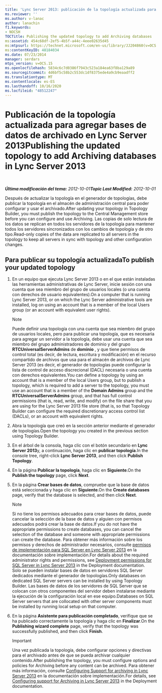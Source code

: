 ```yaml
---
title: 'Lync Server 2013: publicación de la topología actualizada para agregar bases de datos de archivado'
ms.reviewer: ''
ms.author: v-lanac
author: lanachin
f1.keywords:
- NOCSH
TOCTitle: Publishing the updated topology to add Archiving databases
ms:assetid: 454c68df-2ef5-4b5f-a44c-4eee02635d45
ms:mtpsurl: https://technet.microsoft.com/en-us/library/JJ204860(v=OCS.15)
ms:contentKeyID: 48184034
ms.date: 07/23/2014
manager: serdars
mtps_version: v=OCS.15
ms.openlocfilehash: 5834c6c7d0386f7943c523a184ea63f8ba129a89
ms.sourcegitcommit: 4d6bf5c58b2c553dc1df8375ede4a9cb9eaadff2
ms.translationtype: MT
ms.contentlocale: es-ES
ms.lasthandoff: 10/16/2020
ms.locfileid: "48512247"
---
```

# <a name="publishing-the-updated-topology-to-add-archiving-databases-in-lync-server-2013"></a><span data-ttu-id="0e03b-102">Publicación de la topología actualizada para agregar bases de datos de archivado en Lync Server 2013</span><span class="sxs-lookup"><span data-stu-id="0e03b-102">Publishing the updated topology to add Archiving databases in Lync Server 2013</span></span>

<div data-xmlns="http://www.w3.org/1999/xhtml">

<div class="topic" data-xmlns="http://www.w3.org/1999/xhtml" data-msxsl="urn:schemas-microsoft-com:xslt" data-cs="https://msdn.microsoft.com/">

<div data-asp="https://msdn2.microsoft.com/asp">



</div>

<div id="mainSection">

<div id="mainBody">

<span> </span>

<span data-ttu-id="0e03b-103">_**Última modificación del tema:** 2012-10-01_</span><span class="sxs-lookup"><span data-stu-id="0e03b-103">_**Topic Last Modified:** 2012-10-01_</span></span>

<span data-ttu-id="0e03b-104">Después de actualizar la topología en el generador de topologías, debe publicar la topología en el almacén de administración central para poder configurar y usar el archivado.</span><span class="sxs-lookup"><span data-stu-id="0e03b-104">After updating your topology in Topology Builder, you must publish the topology to the Central Management store before you can configure and use Archiving.</span></span> <span data-ttu-id="0e03b-105">Las copias de solo lectura de los datos se replican en todos los servidores de la topología para mantener todos los servidores sincronizados con los cambios de topología y de otro tipo.</span><span class="sxs-lookup"><span data-stu-id="0e03b-105">Read-only copies of the data are replicated to all servers in the topology to keep all servers in sync with topology and other configuration changes.</span></span>

<div>

## <a name="to-publish-your-updated-topology"></a><span data-ttu-id="0e03b-106">Para publicar su topología actualizada</span><span class="sxs-lookup"><span data-stu-id="0e03b-106">To publish your updated topology</span></span>

1.  <span data-ttu-id="0e03b-107">En un equipo que ejecuta Lync Server 2013 o en el que están instaladas las herramientas administrativas de Lync Server, inicie sesión con una cuenta que sea miembro del grupo de usuarios locales (o una cuenta con derechos de usuario equivalentes).</span><span class="sxs-lookup"><span data-stu-id="0e03b-107">On a computer that is running Lync Server 2013, or on which the Lync Server administrative tools are installed, log on using an account that is a member of the local Users group (or an account with equivalent user rights).</span></span>
    
    <div>
    

    > [!NOTE]  
    > <span data-ttu-id="0e03b-108">Puede definir una topología con una cuenta que sea miembro del grupo de usuarios locales, pero para publicar una topología, que es necesaria para agregar un servidor a la topología, debe usar una cuenta que sea miembro del grupo administradores de dominio y del grupo <STRONG>RTCUniversalServerAdmins</STRONG> de <STRONG>dominio</STRONG> , y que tiene permisos de control total (es decir, de lectura, escritura y modificación) en el recurso compartido de archivos que usa para el almacén de archivos de Lync Server 2013 (es decir, el generador de topologías puede configurar la lista de control de acceso discrecional (DACL) necesaria o una cuenta con derechos equivalentes.</span><span class="sxs-lookup"><span data-stu-id="0e03b-108">You can define a topology by using an account that is a member of the local Users group, but to publish a topology, which is required to add a server to the topology, you must use an account that is a member of the <STRONG>Domain Admins</STRONG> group and the <STRONG>RTCUniversalServerAdmins</STRONG> group, and that has full control permissions (that is, read, write, and modify) on the file share that you are using for the Lync Server 2013 file store (that is, so that Topology Builder can configure the required discretionary access control list (DACLs), or an account with equivalent rights.</span></span>

    
    </div>

2.  <span data-ttu-id="0e03b-109">Abra la topología que creó en la sección anterior mediante el generador de topologías.</span><span class="sxs-lookup"><span data-stu-id="0e03b-109">Open the topology you created in the previous section using Topology Builder.</span></span>

3.  <span data-ttu-id="0e03b-110">En el árbol de la consola, haga clic con el botón secundario en **Lync Server 2013**y, a continuación, haga clic en **publicar topología**.</span><span class="sxs-lookup"><span data-stu-id="0e03b-110">In the console tree, right-click **Lync Server 2013**, and then click **Publish Topology**.</span></span>

4.  <span data-ttu-id="0e03b-111">En la página **Publicar la topología**, haga clic en **Siguiente**.</span><span class="sxs-lookup"><span data-stu-id="0e03b-111">On the **Publish the topology** page, click **Next**.</span></span>

5.  <span data-ttu-id="0e03b-112">En la página **Crear bases de datos**, compruebe que la base de datos está seleccionada y haga clic en **Siguiente**.</span><span class="sxs-lookup"><span data-stu-id="0e03b-112">On the **Create databases** page, verify that the database is selected, and then click **Next**.</span></span>
    
    <div>
    

    > [!NOTE]  
    > <span data-ttu-id="0e03b-113">Si no tiene los permisos adecuados para crear bases de datos, puede cancelar la selección de la base de datos y alguien con permisos adecuados podrá crear la base de datos.</span><span class="sxs-lookup"><span data-stu-id="0e03b-113">If you do not have the appropriate permissions to create databases, you can cancel the selection of the database and someone with appropriate permissions can create the database.</span></span> <span data-ttu-id="0e03b-114">Para obtener más información sobre los permisos y derechos de administrador necesarios, consulte <A href="lync-server-2013-deployment-permissions-for-sql-server.md">permisos de implementación para SQL Server en Lync Server 2013</A> en la documentación sobre implementación.</span><span class="sxs-lookup"><span data-stu-id="0e03b-114">For details about the required administrator rights and permissions, see <A href="lync-server-2013-deployment-permissions-for-sql-server.md">Deployment permissions for SQL Server in Lync Server 2013</A> in the Deployment documentation.</span></span><BR><span data-ttu-id="0e03b-115">Solo se pueden instalar bases de datos en servidores SQL Server dedicados mediante el generador de topologías.</span><span class="sxs-lookup"><span data-stu-id="0e03b-115">Only databases on dedicated SQL Server servers can be installed by using Topology Builder.</span></span> <span data-ttu-id="0e03b-116">Las bases de datos de los servidores de SQL Server que se colocan con otros componentes del servidor deben instalarse mediante la ejecución de la configuración local en ese equipo.</span><span class="sxs-lookup"><span data-stu-id="0e03b-116">Databases on SQL Server servers that are collocated with other server components must be installed by running local setup on that computer.</span></span>

    
    </div>

6.  <span data-ttu-id="0e03b-117">En la página **Asistente para publicación completado**, verifique que se ha publicado correctamente la topología y haga clic en **Finalizar**.</span><span class="sxs-lookup"><span data-stu-id="0e03b-117">On the **Publishing wizard complete** page, verify that the topology was successfully published, and then click **Finish**.</span></span>
    
    <div>
    

    > [!IMPORTANT]  
    > <span data-ttu-id="0e03b-118">Una vez publicada la topología, debe configurar opciones y directivas para el archivado antes de que se pueda archivar cualquier contenido.</span><span class="sxs-lookup"><span data-stu-id="0e03b-118">After publishing the topology, you must configure options and policies for Archiving before any content can be archived.</span></span> <span data-ttu-id="0e03b-119">Para obtener más información, consulte <A href="lync-server-2013-configuring-support-for-archiving.md">Configuring Support for archiving in Lync Server 2013</A> en la documentación sobre implementación.</span><span class="sxs-lookup"><span data-stu-id="0e03b-119">For details, see <A href="lync-server-2013-configuring-support-for-archiving.md">Configuring support for Archiving in Lync Server 2013</A> in the Deployment documentation.</span></span>

    
    </div>

</div>

</div>

<span> </span>

</div>

</div>

</div>

